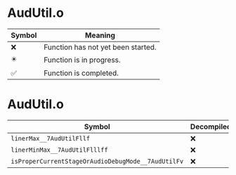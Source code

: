# AudUtil.o
| Symbol | Meaning 
| ------------- | ------------- 
| :x: | Function has not yet been started. 
| :eight_pointed_black_star: | Function is in progress. 
| :white_check_mark: | Function is completed. 


# AudUtil.o
| Symbol | Decompiled? |
| ------------- | ------------- |
| `linerMax__7AudUtilFllf` | :x: |
| `linerMinMax__7AudUtilFlllff` | :x: |
| `isProperCurrentStageOrAudioDebugMode__7AudUtilFv` | :x: |
